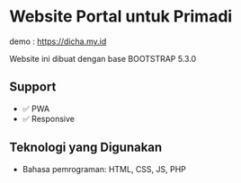 # Website Portal untuk Primadi

demo : https://dicha.my.id

Website ini dibuat dengan base BOOTSTRAP 5.3.0

## Support

- ✅ PWA
- ✅ Responsive

## Teknologi yang Digunakan

- Bahasa pemrograman: HTML, CSS, JS, PHP
